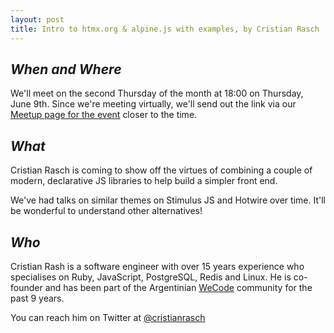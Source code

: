 ```yaml
---
layout: post
title: Intro to htmx.org & alpine.js with examples, by Cristian Rasch
---
```


## *When and Where*
We'll meet on the second Thursday of the month at 18:00 on Thursday, June 9th. Since we're meeting virtually, we'll send out the link via our [Meetup page for the event](https://www.meetup.com/meetup-group-Xwgucjde/events/286037542/) closer to the time.

## *What*
Cristian Rasch is coming to show off the virtues of combining a couple of modern, declarative JS libraries to help build a simpler front end.

We've had talks on similar themes on Stimulus JS and Hotwire over time. It'll be wonderful to understand other alternatives!

## *Who*
Cristian Rash is a software engineer with over 15 years experience who specialises on Ruby, JavaScript, PostgreSQL, Redis and Linux. He is co-founder and has been part of the Argentinian [WeCode](https://wecode.io/en/) community for the past 9 years.

You can reach him on Twitter at [@cristianrasch](https://twitter.com/cristianrasch)
